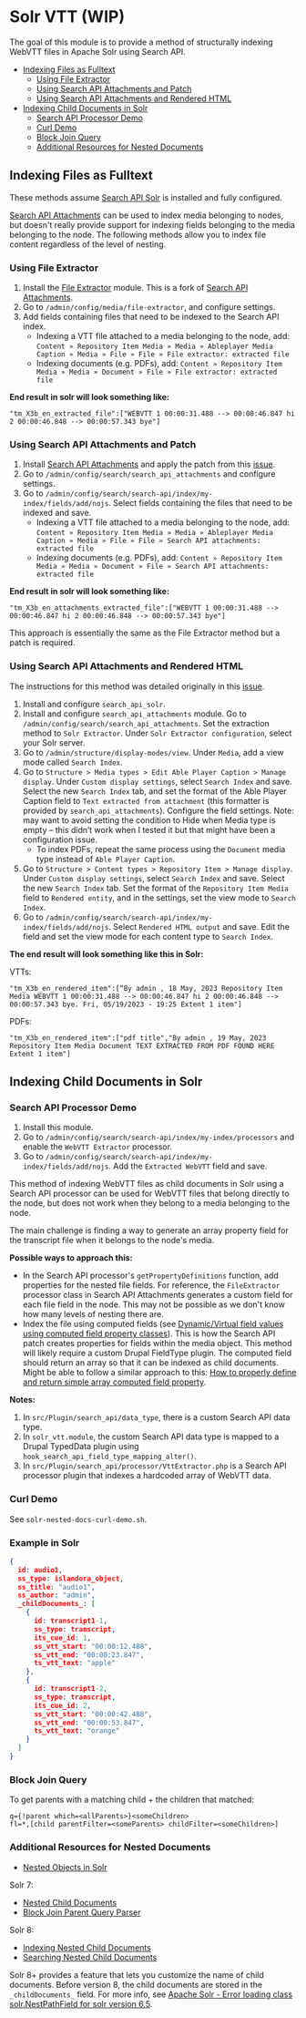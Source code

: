 # Solr VTT (WIP)

The goal of this module is to provide a method of structurally indexing WebVTT files in Apache Solr using Search API.

- [Indexing Files as Fulltext](#indexing-files-as-fulltext)
  - [Using File Extractor](#using-file-extractor)
  - [Using Search API Attachments and Patch](#using-search-api-attachments-and-patch)
  - [Using Search API Attachments and Rendered HTML](#using-search-api-attachments-and-rendered-html)
- [Indexing Child Documents in Solr](#indexing-child-documents-in-solr)
  - [Search API Processor Demo](#search-api-processor-demo)
  - [Curl Demo](#curl-demo)
  - [Block Join Query](#block-join-query)
  - [Additional Resources for Nested Documents](#additional-resources-for-nested-documents)

## Indexing Files as Fulltext

These methods assume [Search API Solr](https://www.drupal.org/project/search_api_solr) is installed and fully configured.

[Search API Attachments](https://www.drupal.org/project/search_api_attachments) can be used to index media belonging to nodes, but doesn't really provide support for indexing fields belonging to the media belonging to the node. The following methods allow you to index file content regardless of the level of nesting.


### Using File Extractor

1. Install the [File Extractor](https://www.drupal.org/project/file_extractor) module. This is a fork of [Search API Attachments](https://www.drupal.org/project/search_api_attachments).
1. Go to `/admin/config/media/file-extractor`, and configure settings.
1. Add fields containing files that need to be indexed to the Search API index.
    - Indexing a VTT file attached to a media belonging to the node, add: `Content » Repository Item Media » Media » Ableplayer Media Caption » Media » File » File » File extractor: extracted file`
    - Indexing documents (e.g. PDFs), add: `Content » Repository Item Media » Media » Document » File » File extractor: extracted file`

**End result in solr will look something like:** 
```
"tm_X3b_en_extracted_file":["WEBVTT 1 00:00:31.488 --> 00:00:46.847 hi 2 00:00:46.848 --> 00:00:57.343 bye"]
```


### Using Search API Attachments and Patch

1. Install [Search API Attachments](https://www.drupal.org/project/search_api_attachments) and apply the patch from this [issue](https://www.drupal.org/project/search_api_attachments/issues/3008580#comment-14287351).
1. Go to `/admin/config/search/search_api_attachments` and configure settings.
1. Go to `/admin/config/search/search-api/index/my-index/fields/add/nojs`. Select fields containing the files that need to be indexed and save.
    - Indexing a VTT file attached to a media belonging to the node, add: `Content » Repository Item Media » Media » Ableplayer Media Caption » Media » File » File » Search API attachments: extracted file`
    - Indexing documents (e.g. PDFs), add: `Content » Repository Item Media » Media » Document » File » Search API attachments: extracted file`

**End result in solr will look something like:**
```
"tm_X3b_en_attachments_extracted_file":["WEBVTT 1 00:00:31.488 --> 00:00:46.847 hi 2 00:00:46.848 --> 00:00:57.343 bye"]
```

This approach is essentially the same as the File Extractor method but a patch is required.


### Using Search API Attachments and Rendered HTML

The instructions for this method was detailed originally in this [issue](https://www.drupal.org/project/search_api_attachments/issues/2844979).

1. Install and configure `search_api_solr`.
1. Install and configure `search_api_attachments` module. Go to `/admin/config/search/search_api_attachments`. Set the extraction method to `Solr Extractor`. Under `Solr Extractor configuration`, select your Solr server.
1. Go to `/admin/structure/display-modes/view`. Under `Media`, add a view mode called `Search Index`.
1. Go to `Structure > Media types > Edit Able Player Caption > Manage display`. Under `Custom display settings`, select `Search Index` and save. Select the new `Search Index` tab, and set the format of the Able Player Caption field to `Text extracted from attachment` (this formatter is provided by `search_api_attachments`). Configure the field settings. Note: may want to avoid setting the condition to Hide when Media type is empty – this didn’t work when I tested it but that might have been a configuration issue.
    - To index PDFs, repeat the same process using the `Document` media type instead of `Able Player Caption`.
1. Go to `Structure > Content types > Repository Item > Manage display`. Under `Custom display settings`, select `Search Index` and save. Select the new `Search Index` tab. Set the format of the `Repository Item Media` field to `Rendered entity`, and in the settings, set the view mode to `Search Index`.
1. Go to `/admin/config/search/search-api/index/my-index/fields/add/nojs`. Select `Rendered HTML output` and save. Edit the field and set the view mode for each content type to `Search Index`.


**The end result will look something like this in Solr:**

VTTs:
```
"tm_X3b_en_rendered_item":[“By admin , 18 May, 2023 Repository Item Media WEBVTT 1 00:00:31.488 --> 00:00:46.847 hi 2 00:00:46.848 --> 00:00:57.343 bye. Fri, 05/19/2023 - 19:25 Extent 1 item"]
```

PDFs:
```
"tm_X3b_en_rendered_item":["pdf title","By admin , 19 May, 2023 Repository Item Media Document TEXT EXTRACTED FROM PDF FOUND HERE Extent 1 item"]
```


## Indexing Child Documents in Solr


### Search API Processor Demo

1. Install this module.
1. Go to `/admin/config/search/search-api/index/my-index/processors` and enable the `WebVTT Extractor` processor.
1. Go to `/admin/config/search/search-api/index/my-index/fields/add/nojs`. Add the `Extracted WebVTT` field and save.

This method of indexing WebVTT files as child documents in Solr using a Search API processor can be used for WebVTT files that belong directly to the node, but does not work when they belong to a media belonging to the node.

The main challenge is finding a way to generate an array property field for the transcript file when it belongs to the node's media. 

**Possible ways to approach this:**

- In the Search API processor's `getPropertyDefinitions` function, add properties for the nested file fields. For reference, the `FileExtractor` processor class in Search API Attachments generates a custom field for each file field in the node. This may not be possible as we don't know how many levels of nesting there are.
- Index the file using computed fields (see [Dynamic/Virtual field values using computed field property classes](https://www.drupal.org/docs/drupal-apis/entity-api/dynamicvirtual-field-values-using-computed-field-property-classes)). This is how the Search API patch creates properties for fields within the media object. This method will likely require a custom Drupal FieldType plugin. The computed field should return an array so that it can be indexed as child documents. Might be able to follow a similar approach to this: [How to properly define and return simple array computed field property](https://drupal.stackexchange.com/questions/267759/how-to-properly-define-and-return-simple-array-computed-field-property).

**Notes:**
1. In `src/Plugin/search_api/data_type`, there is a custom Search API data type.
1. In `solr_vtt.module`, the custom Search API data type is mapped to a Drupal TypedData plugin using `hook_search_api_field_type_mapping_alter()`.
1. In `src/Plugin/search_api/processor/VttExtractor.php` is a Search API processor plugin that indexes a hardcoded array of WebVTT data.


### Curl Demo

See `solr-nested-docs-curl-demo.sh`.


### Example in Solr

```json
{
  id: audio1,
  ss_type: islandora_object,
  ss_title: "audio1",
  ss_author: "admin",
  _childDocuments_: [
    {
      id: transcript1-1,
      ss_type: transcript,
      its_cue_id: 1,
      ss_vtt_start: "00:00:12.488",
      ss_vtt_end: "00:00:23.847",
      ts_vtt_text: "apple"
    },
    {
      id: transcript1-2,
      ss_type: transcript,
      its_cue_id: 2,
      ss_vtt_start: "00:00:42.488",
      ss_vtt_end: "00:00:53.847",
      ts_vtt_text: "orange"
    }
  ]
}
```


### Block Join Query

To get parents with a matching child + the children that matched:
```
q={!parent which=<allParents>}<someChildren>
fl=*,[child parentFilter=<someParents> childFilter=<someChildren>]
```


### Additional Resources for Nested Documents

- [Nested Objects in Solr](https://yonik.com/solr-nested-objects/)

Solr 7:
- [Nested Child Documents](https://solr.apache.org/guide/7_1/uploading-data-with-index-handlers.html#nested-child-documents)
- [Block Join Parent Query Parser](https://solr.apache.org/guide/7_1/other-parsers.html#block-join-parent-query-parser)

Solr 8:
- [Indexing Nested Child Documents](https://solr.apache.org/guide/8_0/indexing-nested-documents.html#indexing-nested-documents)
- [Searching Nested Child Documents](https://solr.apache.org/guide/8_0/searching-nested-documents.html)

Solr 8+ provides a feature that lets you customize the name of child documents. Before version 8, the child documents are stored in the `_childDocuments_` field. For more info, see [Apache Solr - Error loading class solr.NestPathField for solr version 6.5](https://stackoverflow.com/questions/61127369/apache-solr-error-loading-class-solr-nestpathfield-for-solr-version-6-5).
